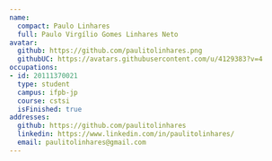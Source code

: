 ```yaml
---
name:
  compact: Paulo Linhares
  full: Paulo Virgílio Gomes Linhares Neto
avatar:
  github: https://github.com/paulitolinhares.png
  githubUC: https://avatars.githubusercontent.com/u/4129383?v=4
occupations:
- id: 20111370021
  type: student
  campus: ifpb-jp
  course: cstsi
  isFinished: true
addresses:
  github: https://github.com/paulitolinhares
  linkedin: https://www.linkedin.com/in/paulitolinhares/
  email: paulitolinhares@gmail.com
---
```

